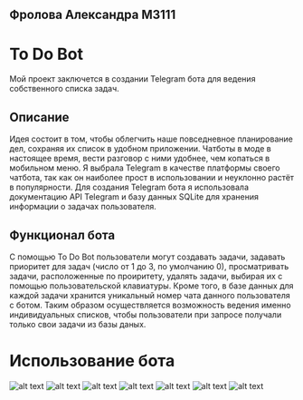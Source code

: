 ## Фролова Александра М3111
# To Do Bot
Мой проект заключется в создании Telegram бота для ведения собственного списка задач.
## Описание
Идея состоит в том, чтобы облегчить наше повседневное планирование дел, сохраняя их список в удобном приложении. 
Чатботы в моде в настоящее время, вести разговор с ними удобнее, чем копаться в мобильном меню. 
Я выбрала Telegram в качестве платформы своего чатбота, так как он наиболее прост в использовании и неуклонно растёт в популярности.
Для создания Telegram бота я использовала документацию API Telegram и базу данных SQLite для хранения информации о задачах пользователя.
## Функционал бота
С помощью To Do Bot пользователи могут создавать задачи, задавать приоритет для задач (число от 1 до 3, по умолчанию 0), 
просматривать задачи, расположенные по проиритету, удалять задачи, выбирая их с помощью пользовательской клавиатуры. 
Кроме того, в базе данных для каждой задачи хранится уникальный номер чата данного пользователя с ботом. 
Таким образом осуществляется возможность ведения именно индивидуальных списков, чтобы пользователи при запросе получали только свои задачи из базы даных.
# Использование бота
![alt text](https://cloud.githubusercontent.com/assets/22800693/26804485/cbecc490-4a50-11e7-8d74-ab094d33a18e.png)
![alt text](https://cloud.githubusercontent.com/assets/22800693/26804540/fa28ed20-4a50-11e7-8207-fea92d7d6133.png)
![alt text](https://cloud.githubusercontent.com/assets/22800693/26804576/1a3b8910-4a51-11e7-8455-f6a582283664.png)
![alt text](https://cloud.githubusercontent.com/assets/22800693/26804589/26a20828-4a51-11e7-8180-01d5f6eae17a.png)
![alt text](https://cloud.githubusercontent.com/assets/22800693/26804610/35f847c4-4a51-11e7-9e20-f6874bd17f1a.png)
![alt text](https://cloud.githubusercontent.com/assets/22800693/26804617/425129d2-4a51-11e7-8024-f23622801d1f.png)
![alt text](https://cloud.githubusercontent.com/assets/22800693/26804628/4da3a04e-4a51-11e7-9f18-6b26c51b00c3.jpg)
